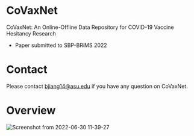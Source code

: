 # CoVaxNet
CoVaxNet: An Online-Offline Data Repository for COVID-19 Vaccine Hesitancy Research
- Paper submitted to SBP-BRiMS 2022

# Contact
Please contact bjiang14@asu.edu if you have any question on CoVaxNet.

# Overview
![Screenshot from 2022-06-30 11-39-27](https://user-images.githubusercontent.com/32824402/176753552-24aebc9c-5e3e-4398-851e-59c9206f11b5.png)
